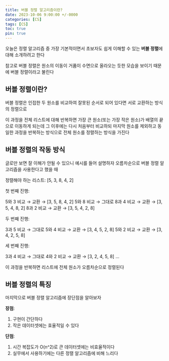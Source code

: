 ```yaml
---
title: 버블 정렬 알고리즘이란?
date: 2023-10-06 9:00:00 +/-0000
categories: [CS]
tags: [CS]
toc: true
pin: true
---
```


오늘은 정렬 알고리즘 중 가장 기본적이면서 초보자도 쉽게 이해할 수 있는 **버블 정렬**에 대해 소개하려고 한다

참고로 버블 정렬은 원소의 이동이 거품이 수면으로 올라오는 듯한 모습을 보이기 때문에 버블 정렬이라고 불린다 

## 버블 정렬이란?

버블 정렬은 인접한 두 원소를 비교하여 잘못된 순서로 되어 있다면 서로 교환하는 방식의 정렬으로 

이 과정을 전체 리스트에 대해 반복하면 가장 큰 원소(또는 가장 작은 원소)가 배열의 끝으로 이동하게 되는데 그 이후에는 다시 처음부터 비교하되 마지막 원소를 제외하고 동일한 과정을 반복하는 방식으로 전체 원소를 정렬하는 방식을 가진다

## 버블 정렬의 작동 방식

글로만 보면 잘 이해가 안될 수 있으니 예시를 들어
설명하자 오름차순으로 버블 정렬 알고리즘을 사용한다고 했을 때

정렬해야 하는 리스트: [5, 3, 8, 4, 2]

첫 번째 진행:

5와 3 비교 → 교환 → [3, 5, 8, 4, 2]
5와 8 비교 → 그대로
8과 4 비교 → 교환 → [3, 5, 4, 8, 2]
8과 2 비교 → 교환 → [3, 5, 4, 2, 8]

두 번째 진행:

3과 5 비교 → 그대로
5와 4 비교 → 교환 → [3, 4, 5, 2, 8]
5와 2 비교 → 교환 → [3, 4, 2, 5, 8]


세 번째 진행:

3과 4 비교 → 그대로
4와 2 비교 → 교환 → [3, 2, 4, 5, 8]
...

이 과정을 반복하면 리스트에 전체 원소가 오름차순으로 정렬된다

## 버블 정렬의 특징

마지막으로 버블 정렬 알고리즘에 장단점을 알아보자

**장점**:
1. 구현이 간단하다
2. 작은 데이터셋에는 효율적일 수 있다

**단점**:
1. 시간 복잡도가 O(n^2)로 큰 데이터셋에는 비효율적이다
2. 실무에서 사용하기에는 다른 정렬 알고리즘에 비해 느리다

